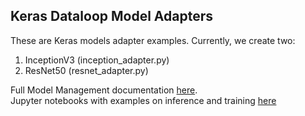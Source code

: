 ## Keras Dataloop Model Adapters
These are Keras models adapter examples. Currently, we create two:
1. InceptionV3 (inception_adapter.py)
1. ResNet50 (resnet_adapter.py)

Full Model Management documentation [here](https://dataloop.ai/docs).  
Jupyter notebooks with examples on inference and training [here](https://github.com/dataloop-ai/model-mgmt-notebooks) 
